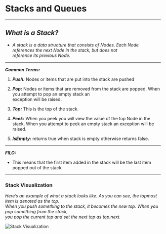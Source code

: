 # Stacks and Queues
-- -
## ***What is a Stack?***
- *A stack is a data structure that consists of Nodes. Each Node references the next Node in the stack, but does not  
  reference its previous Node.*   
-- -

***Common Terms:***
1. ***Push:*** Nodes or items that are put into the stack are pushed  

2. ***Pop:*** Nodes or items that are removed from the stack are popped. When you attempt to pop an empty stack an  
      exception will be raised.  
3. ***Top:*** This is the top of the stack.  

4. ***Peek:*** When you peek you will view the value of the top Node in the stack. When you attempt to peek an empty stack an exception will be raised.

5. ***IsEmpty:*** returns true when stack is empty otherwise returns false.  
-- -
***FILO:***  
- This means that the first item added in the stack will be the last item popped out of the stack.  

-- -
### Stack Visualization

*Here’s an example of what a stack looks like. As you can see, the topmost item is denoted as the top.  
When you push something to the stack, it becomes the new top. When you pop something from the stack,  
you pop the current top and set the next top as top.next.*  

![Stack Visualization](D:\401-Java\401\reading-notes\pictures\stack1.png)